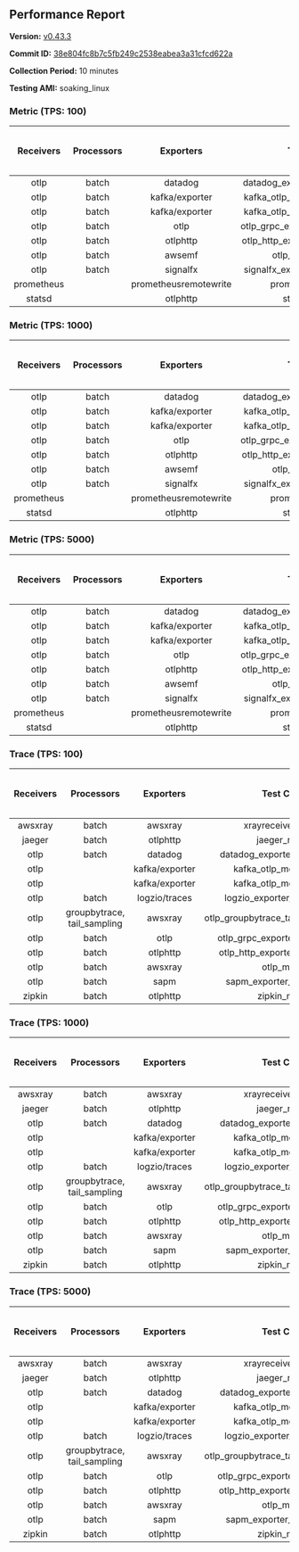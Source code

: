## Performance Report

**Version:** [v0.43.3](https://github.com/aws-observability/aws-otel-collector/releases/tag/v0.43.3)

**Commit ID:** [38e804fc8b7c5fb249c2538eabea3a31cfcd622a](https://github.com/aws-observability/aws-otel-collector/commit/38e804fc8b7c5fb249c2538eabea3a31cfcd622a)

**Collection Period:** 10 minutes

**Testing AMI:** soaking_linux


### Metric (TPS: 100)
| Receivers | Processors | Exporters | Test Case | Data Type | Instance Type | Avg CPU Usage (Percent) | Avg Memory Usage (Megabytes) | Max CPU Usage (Percent) | Max Memory Usage (Megabytes) |
|:---------:|:----------:|:---------:|:---------:|:---------:|:-------------:|:-----------------------:|:----------------------------:|:-----------------------:|:----------------------------:|
| otlp | batch | datadog | datadog_exporter_metric_mock | otlp | m5.2xlarge | 0.68 | 127.08 | 0.90 | 128.01 |
| otlp | batch | kafka/exporter | kafka_otlp_metric_mock_2_8_1 | otlp | m5.2xlarge | 2.04 | 133.04 | 2.50 | 134.61 |
| otlp | batch | kafka/exporter | kafka_otlp_metric_mock_3_2_0 | otlp | m5.2xlarge | 0.20 | 124.27 | 0.40 | 126.10 |
| otlp | batch | otlp | otlp_grpc_exporter_metric_mock | otlp | m5.2xlarge | 0.19 | 115.26 | 0.30 | 116.34 |
| otlp | batch | otlphttp | otlp_http_exporter_metric_mock | otlp | m5.2xlarge | 0.22 | 122.97 | 0.40 | 125.12 |
| otlp | batch | awsemf | otlp_metric_mock | otlp | m5.2xlarge | 0.13 | 113.07 | 0.60 | 119.61 |
| otlp | batch | signalfx | signalfx_exporter_metric_mock | otlp | m5.2xlarge | 0.09 | 114.06 | 0.40 | 122.00 |
| prometheus |  | prometheusremotewrite | prometheus_mock | prometheus | m5.2xlarge | 0.08 | 122.01 | 0.30 | 126.28 |
| statsd |  | otlphttp | statsd_mock | statsd | m5.2xlarge | 0.01 | 102.77 | 0.10 | 103.89 |

### Metric (TPS: 1000)
| Receivers | Processors | Exporters | Test Case | Data Type | Instance Type | Avg CPU Usage (Percent) | Avg Memory Usage (Megabytes) | Max CPU Usage (Percent) | Max Memory Usage (Megabytes) |
|:---------:|:----------:|:---------:|:---------:|:---------:|:-------------:|:-----------------------:|:----------------------------:|:-----------------------:|:----------------------------:|
| otlp | batch | datadog | datadog_exporter_metric_mock | otlp | m5.2xlarge | 1.44 | 133.09 | 1.60 | 136.60 |
| otlp | batch | kafka/exporter | kafka_otlp_metric_mock_2_8_1 | otlp | m5.2xlarge | 0.49 | 137.02 | 0.70 | 138.66 |
| otlp | batch | kafka/exporter | kafka_otlp_metric_mock_3_2_0 | otlp | m5.2xlarge | 0.51 | 142.30 | 0.70 | 144.89 |
| otlp | batch | otlp | otlp_grpc_exporter_metric_mock | otlp | m5.2xlarge | 0.51 | 128.84 | 0.70 | 130.27 |
| otlp | batch | otlphttp | otlp_http_exporter_metric_mock | otlp | m5.2xlarge | 0.55 | 136.14 | 0.70 | 141.14 |
| otlp | batch | awsemf | otlp_metric_mock | otlp | m5.2xlarge | 0.27 | 117.74 | 1.80 | 131.25 |
| otlp | batch | signalfx | signalfx_exporter_metric_mock | otlp | m5.2xlarge | 0.87 | 136.43 | 1.10 | 140.89 |
| prometheus |  | prometheusremotewrite | prometheus_mock | prometheus | m5.2xlarge | 0.70 | 153.35 | 1.40 | 160.52 |
| statsd |  | otlphttp | statsd_mock | statsd | m5.2xlarge | 0.01 | 100.39 | 0.10 | 101.36 |

### Metric (TPS: 5000)
| Receivers | Processors | Exporters | Test Case | Data Type | Instance Type | Avg CPU Usage (Percent) | Avg Memory Usage (Megabytes) | Max CPU Usage (Percent) | Max Memory Usage (Megabytes) |
|:---------:|:----------:|:---------:|:---------:|:---------:|:-------------:|:-----------------------:|:----------------------------:|:-----------------------:|:----------------------------:|
| otlp | batch | datadog | datadog_exporter_metric_mock | otlp | m5.2xlarge | 5.07 | 138.29 | 5.30 | 142.17 |
| otlp | batch | kafka/exporter | kafka_otlp_metric_mock_2_8_1 | otlp | m5.2xlarge | 8.89 | 145.11 | 9.30 | 147.59 |
| otlp | batch | kafka/exporter | kafka_otlp_metric_mock_3_2_0 | otlp | m5.2xlarge | 11.14 | 146.46 | 11.80 | 151.02 |
| otlp | batch | otlp | otlp_grpc_exporter_metric_mock | otlp | m5.2xlarge | 1.82 | 130.07 | 2.10 | 135.25 |
| otlp | batch | otlphttp | otlp_http_exporter_metric_mock | otlp | m5.2xlarge | 0.94 | 129.88 | 2.30 | 141.98 |
| otlp | batch | awsemf | otlp_metric_mock | otlp | m5.2xlarge | 2.64 | 131.98 | 7.30 | 142.97 |
| otlp | batch | signalfx | signalfx_exporter_metric_mock | otlp | m5.2xlarge | 3.76 | 136.35 | 4.00 | 141.56 |
| prometheus |  | prometheusremotewrite | prometheus_mock | prometheus | m5.2xlarge | 4.00 | 262.27 | 6.90 | 272.86 |
| statsd |  | otlphttp | statsd_mock | statsd | m5.2xlarge | 0.01 | 99.29 | 0.10 | 99.53 |

### Trace (TPS: 100)
| Receivers | Processors | Exporters | Test Case | Data Type | Instance Type | Avg CPU Usage (Percent) | Avg Memory Usage (Megabytes) | Max CPU Usage (Percent) | Max Memory Usage (Megabytes) |
|:---------:|:----------:|:---------:|:---------:|:---------:|:-------------:|:-----------------------:|:----------------------------:|:-----------------------:|:----------------------------:|
| awsxray | batch | awsxray | xrayreceiver_mock | xray | m5.2xlarge | 0.95 | 114.69 | 3.50 | 118.71 |
| jaeger | batch | otlphttp | jaeger_mock | jaeger | m5.2xlarge | 0.04 | 102.15 | 0.10 | 103.03 |
| otlp | batch | datadog | datadog_exporter_trace_mock | otlp | m5.2xlarge | 0.09 | 103.46 | 0.30 | 103.92 |
| otlp |  | kafka/exporter | kafka_otlp_mock_2_8_1 | otlp | m5.2xlarge | 0.06 | 107.00 | 0.20 | 108.80 |
| otlp |  | kafka/exporter | kafka_otlp_mock_3_2_0 | otlp | m5.2xlarge | 0.05 | 107.34 | 0.20 | 109.32 |
| otlp | batch | logzio/traces | logzio_exporter_trace_mock | otlp | m5.2xlarge | 0.04 | 102.44 | 0.20 | 103.19 |
| otlp | groupbytrace, tail_sampling | awsxray | otlp_groupbytrace_tailsampling_mock | otlp | m5.2xlarge | 0.03 | 104.15 | 0.20 | 104.19 |
| otlp | batch | otlp | otlp_grpc_exporter_trace_mock | otlp | m5.2xlarge | 0.04 | 101.45 | 0.20 | 102.20 |
| otlp | batch | otlphttp | otlp_http_exporter_trace_mock | otlp | m5.2xlarge | 0.04 | 101.30 | 0.10 | 101.91 |
| otlp | batch | awsxray | otlp_mock | otlp | m5.2xlarge | 0.04 | 101.02 | 0.20 | 101.92 |
| otlp | batch | sapm | sapm_exporter_trace_mock | otlp | m5.2xlarge | 0.04 | 100.27 | 0.10 | 101.38 |
| zipkin | batch | otlphttp | zipkin_mock | zipkin | m5.2xlarge | 0.06 | 102.68 | 0.20 | 103.58 |

### Trace (TPS: 1000)
| Receivers | Processors | Exporters | Test Case | Data Type | Instance Type | Avg CPU Usage (Percent) | Avg Memory Usage (Megabytes) | Max CPU Usage (Percent) | Max Memory Usage (Megabytes) |
|:---------:|:----------:|:---------:|:---------:|:---------:|:-------------:|:-----------------------:|:----------------------------:|:-----------------------:|:----------------------------:|
| awsxray | batch | awsxray | xrayreceiver_mock | xray | m5.2xlarge | 4.22 | 114.72 | 28.60 | 120.94 |
| jaeger | batch | otlphttp | jaeger_mock | jaeger | m5.2xlarge | 0.04 | 100.42 | 0.20 | 101.47 |
| otlp | batch | datadog | datadog_exporter_trace_mock | otlp | m5.2xlarge | 0.07 | 103.68 | 0.20 | 104.42 |
| otlp |  | kafka/exporter | kafka_otlp_mock_2_8_1 | otlp | m5.2xlarge | 0.06 | 108.27 | 0.20 | 110.83 |
| otlp |  | kafka/exporter | kafka_otlp_mock_3_2_0 | otlp | m5.2xlarge | 0.16 | 108.69 | 0.30 | 109.55 |
| otlp | batch | logzio/traces | logzio_exporter_trace_mock | otlp | m5.2xlarge | 0.05 | 101.98 | 0.20 | 102.36 |
| otlp | groupbytrace, tail_sampling | awsxray | otlp_groupbytrace_tailsampling_mock | otlp | m5.2xlarge | 0.03 | 101.67 | 0.20 | 102.70 |
| otlp | batch | otlp | otlp_grpc_exporter_trace_mock | otlp | m5.2xlarge | 0.05 | 101.79 | 0.10 | 102.67 |
| otlp | batch | otlphttp | otlp_http_exporter_trace_mock | otlp | m5.2xlarge | 0.04 | 102.20 | 0.20 | 102.91 |
| otlp | batch | awsxray | otlp_mock | otlp | m5.2xlarge | 0.03 | 101.23 | 0.20 | 102.29 |
| otlp | batch | sapm | sapm_exporter_trace_mock | otlp | m5.2xlarge | 0.03 | 102.72 | 0.20 | 102.99 |
| zipkin | batch | otlphttp | zipkin_mock | zipkin | m5.2xlarge | 0.05 | 101.52 | 0.20 | 101.72 |

### Trace (TPS: 5000)
| Receivers | Processors | Exporters | Test Case | Data Type | Instance Type | Avg CPU Usage (Percent) | Avg Memory Usage (Megabytes) | Max CPU Usage (Percent) | Max Memory Usage (Megabytes) |
|:---------:|:----------:|:---------:|:---------:|:---------:|:-------------:|:-----------------------:|:----------------------------:|:-----------------------:|:----------------------------:|
| awsxray | batch | awsxray | xrayreceiver_mock | xray | m5.2xlarge | 23.34 | 124.43 | 111.81 | 136.38 |
| jaeger | batch | otlphttp | jaeger_mock | jaeger | m5.2xlarge | 0.04 | 101.12 | 0.20 | 102.22 |
| otlp | batch | datadog | datadog_exporter_trace_mock | otlp | m5.2xlarge | 0.05 | 102.82 | 0.20 | 103.20 |
| otlp |  | kafka/exporter | kafka_otlp_mock_2_8_1 | otlp | m5.2xlarge | 0.16 | 108.12 | 0.30 | 109.49 |
| otlp |  | kafka/exporter | kafka_otlp_mock_3_2_0 | otlp | m5.2xlarge | 0.09 | 106.54 | 0.30 | 106.75 |
| otlp | batch | logzio/traces | logzio_exporter_trace_mock | otlp | m5.2xlarge | 0.04 | 101.01 | 0.20 | 101.84 |
| otlp | groupbytrace, tail_sampling | awsxray | otlp_groupbytrace_tailsampling_mock | otlp | m5.2xlarge | 0.03 | 102.32 | 0.10 | 103.40 |
| otlp | batch | otlp | otlp_grpc_exporter_trace_mock | otlp | m5.2xlarge | 0.05 | 101.96 | 0.20 | 102.13 |
| otlp | batch | otlphttp | otlp_http_exporter_trace_mock | otlp | m5.2xlarge | 0.04 | 101.23 | 0.20 | 102.16 |
| otlp | batch | awsxray | otlp_mock | otlp | m5.2xlarge | 0.04 | 101.35 | 0.20 | 102.20 |
| otlp | batch | sapm | sapm_exporter_trace_mock | otlp | m5.2xlarge | 0.04 | 101.85 | 0.20 | 102.64 |
| zipkin | batch | otlphttp | zipkin_mock | zipkin | m5.2xlarge | 0.04 | 100.01 | 0.30 | 100.66 |
